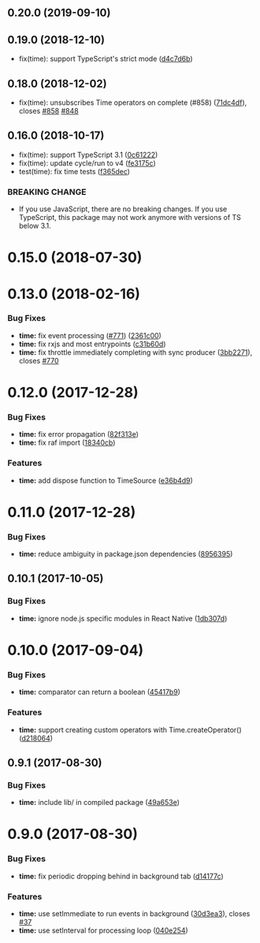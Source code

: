 ## 0.20.0 (2019-09-10)




## 0.19.0 (2018-12-10)

* fix(time): support TypeScript's strict mode ([d4c7d6b](https://github.com/cyclejs/cyclejs/commit/d4c7d6b))



## 0.18.0 (2018-12-02)

* fix(time): unsubscribes Time operators on complete (#858) ([71dc4df](https://github.com/cyclejs/cyclejs/commit/71dc4df)), closes [#858](https://github.com/cyclejs/cyclejs/issues/858) [#848](https://github.com/cyclejs/cyclejs/issues/848)



## 0.16.0 (2018-10-17)

* fix(time): support TypeScript 3.1 ([0c61222](https://github.com/cyclejs/cyclejs/commit/0c61222))
* fix(time): update cycle/run to v4 ([fe3175c](https://github.com/cyclejs/cyclejs/commit/fe3175c))
* test(time): fix time tests ([f365dec](https://github.com/cyclejs/cyclejs/commit/f365dec))


### BREAKING CHANGE

* If you use JavaScript, there are no breaking changes. If you use
TypeScript, this package may not work anymore with versions of TS below
3.1.


<a name="0.15.0"></a>
# 0.15.0 (2018-07-30)



<a name="0.13.0"></a>
# 0.13.0 (2018-02-16)


### Bug Fixes

* **time:** fix event processing ([#771](https://github.com//cyclejs/cyclejs/issues/771)) ([2361c00](https://github.com/cyclejs/cyclejs/commit/2361c00))
* **time:** fix rxjs and most entrypoints ([c31b60d](https://github.com/cyclejs/cyclejs/commit/c31b60d))
* **time:** fix throttle immediately completing with sync producer ([3bb2271](https://github.com/cyclejs/cyclejs/commit/3bb2271)), closes [#770](https://github.com/cyclejs/cyclejs/issues/770)



<a name="0.12.0"></a>
# 0.12.0 (2017-12-28)


### Bug Fixes

* **time:** fix error propagation ([82f313e](https://github.com/cyclejs/cyclejs/commit/82f313e))
* **time:** fix raf import ([18340cb](https://github.com/cyclejs/cyclejs/commit/18340cb))


### Features

* **time:** add dispose function to TimeSource ([e36b4d9](https://github.com/cyclejs/cyclejs/commit/e36b4d9))



<a name="0.11.0"></a>
# 0.11.0 (2017-12-28)


### Bug Fixes

* **time:** reduce ambiguity in package.json dependencies ([8956395](https://github.com/cyclejs/cyclejs/commit/8956395))



<a name="0.10.1"></a>
## 0.10.1 (2017-10-05)


### Bug Fixes

* **time:** ignore node.js specific modules in React Native ([1db307d](https://github.com/cyclejs/cyclejs/commit/1db307d))



<a name="0.10.0"></a>
# 0.10.0 (2017-09-04)


### Bug Fixes

* **time:** comparator can return a boolean ([45417b9](https://github.com/cyclejs/cyclejs/commit/45417b9))


### Features

* **time:** support creating custom operators with Time.createOperator() ([d218064](https://github.com/cyclejs/cyclejs/commit/d218064))



<a name="0.9.1"></a>
## 0.9.1 (2017-08-30)


### Bug Fixes

* **time:** include lib/ in compiled package ([49a653e](https://github.com/cyclejs/cyclejs/commit/49a653e))



<a name="0.9.0"></a>
# 0.9.0 (2017-08-30)


### Bug Fixes

* **time:** fix periodic dropping behind in background tab ([d14177c](https://github.com/cyclejs/cyclejs/commit/d14177c))


### Features

* **time:** use setImmediate to run events in background ([30d3ea3](https://github.com/cyclejs/cyclejs/commit/30d3ea3)), closes [#37](https://github.com/cyclejs/cyclejs/issues/37)
* **time:** use setInterval for processing loop ([040e254](https://github.com/cyclejs/cyclejs/commit/040e254))



